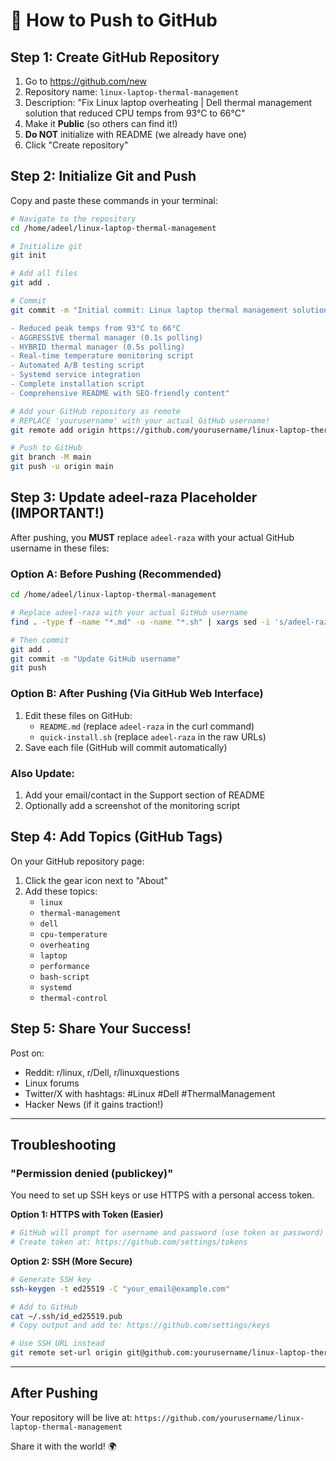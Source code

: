 # 🚀 How to Push to GitHub

## Step 1: Create GitHub Repository

1. Go to https://github.com/new
2. Repository name: `linux-laptop-thermal-management`
3. Description: "Fix Linux laptop overheating | Dell thermal management solution that reduced CPU temps from 93°C to 66°C"
4. Make it **Public** (so others can find it!)
5. **Do NOT** initialize with README (we already have one)
6. Click "Create repository"

## Step 2: Initialize Git and Push

Copy and paste these commands in your terminal:

```bash
# Navigate to the repository
cd /home/adeel/linux-laptop-thermal-management

# Initialize git
git init

# Add all files
git add .

# Commit
git commit -m "Initial commit: Linux laptop thermal management solution

- Reduced peak temps from 93°C to 66°C
- AGGRESSIVE thermal manager (0.1s polling)
- HYBRID thermal manager (0.5s polling)  
- Real-time temperature monitoring script
- Automated A/B testing script
- Systemd service integration
- Complete installation script
- Comprehensive README with SEO-friendly content"

# Add your GitHub repository as remote
# REPLACE 'yourusername' with your actual GitHub username!
git remote add origin https://github.com/yourusername/linux-laptop-thermal-management.git

# Push to GitHub
git branch -M main
git push -u origin main
```

## Step 3: Update adeel-raza Placeholder (IMPORTANT!)

After pushing, you **MUST** replace `adeel-raza` with your actual GitHub username in these files:

### Option A: Before Pushing (Recommended)
```bash
cd /home/adeel/linux-laptop-thermal-management

# Replace adeel-raza with your actual GitHub username
find . -type f -name "*.md" -o -name "*.sh" | xargs sed -i 's/adeel-raza/your-actual-username/g'

# Then commit
git add .
git commit -m "Update GitHub username"
git push
```

### Option B: After Pushing (Via GitHub Web Interface)
1. Edit these files on GitHub:
   - `README.md` (replace `adeel-raza` in the curl command)
   - `quick-install.sh` (replace `adeel-raza` in the raw URLs)
2. Save each file (GitHub will commit automatically)

### Also Update:
1. Add your email/contact in the Support section of README
2. Optionally add a screenshot of the monitoring script

## Step 4: Add Topics (GitHub Tags)

On your GitHub repository page:
1. Click the gear icon next to "About"
2. Add these topics:
   - `linux`
   - `thermal-management`
   - `dell`
   - `cpu-temperature`
   - `overheating`
   - `laptop`
   - `performance`
   - `bash-script`
   - `systemd`
   - `thermal-control`

## Step 5: Share Your Success!

Post on:
- Reddit: r/linux, r/Dell, r/linuxquestions
- Linux forums
- Twitter/X with hashtags: #Linux #Dell #ThermalManagement
- Hacker News (if it gains traction!)

---

## Troubleshooting

### "Permission denied (publickey)"

You need to set up SSH keys or use HTTPS with a personal access token.

**Option 1: HTTPS with Token (Easier)**
```bash
# GitHub will prompt for username and password (use token as password)
# Create token at: https://github.com/settings/tokens
```

**Option 2: SSH (More Secure)**
```bash
# Generate SSH key
ssh-keygen -t ed25519 -C "your_email@example.com"

# Add to GitHub
cat ~/.ssh/id_ed25519.pub
# Copy output and add to: https://github.com/settings/keys

# Use SSH URL instead
git remote set-url origin git@github.com:yourusername/linux-laptop-thermal-management.git
```

---

## After Pushing

Your repository will be live at:
`https://github.com/yourusername/linux-laptop-thermal-management`

Share it with the world! 🌍

